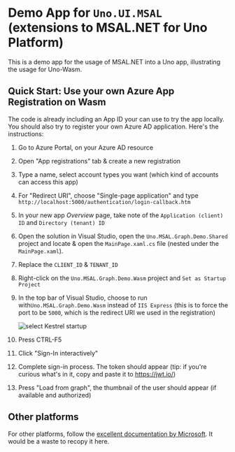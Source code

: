 # Demo App for `Uno.UI.MSAL` (extensions to MSAL.NET for Uno Platform)

This is a demo app for the usage of MSAL.NET into a Uno app, illustrating the usage for Uno-Wasm.

## Quick Start: Use your own Azure App Registration on Wasm

The code is already including an App ID your can use to try the app locally. You should also try to register your own Azure AD application.  Here's the instructions:

1. Go to Azure Portal, on your Azure AD resource

2. Open "App registrations" tab & create a new registration

3. Type a name, select account types you want (which kind of accounts can access this app)

4. For "Redirect URI", choose "Single-page application" and type `http://localhost:5000/authentication/login-callback.htm`

5. In your new app _Overview_ page, take note of the `Application (client) ID` and `Directory (tenant) ID`

6. Open the solution in Visual Studio, open the `Uno.MSAL.Graph.Demo.Shared` project and locate & open the `MainPage.xaml.cs` file (nested under the `MainPage.xaml`).

7. Replace the `CLIENT_ID` & `TENANT_ID`

8. Right-click on the `Uno.MSAL.Graph.Demo.Wasm` project and `Set as Startup Project`

9. In the top bar of Visual Studio, choose to run with`Uno.MSAL.Graph.Demo.Wasm` instead of `IIS Express` (this is to force the port to be `5000`, which is the redirect URI we used in the registration)

   ![select Kestrel startup](assets/img-select-kestrel.png)

10. Press CTRL-F5

11. Click "Sign-In interactively"

12. Complete sign-in process. The token should appear (tip: if you're curious what's in it, copy and paste it to https://jwt.io/)

13. Press "Load from graph", the thumbnail of the user should appear (if available and authorized)

## Other platforms

For other platforms, follow the [excellent documentation by Microsoft](https://docs.microsoft.com/en-us/azure/active-directory/develop/msal-overview).  It would be a waste to recopy it here.
